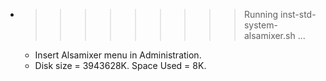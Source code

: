 * >>>>>>>>> Running inst-std-system-alsamixer.sh ...
  * Insert Alsamixer menu in Administration.
  * Disk size = 3943628K. Space Used = 8K.
